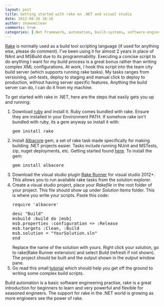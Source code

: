 ```yaml
---
layout: post
title: Getting started with rake on .NET and visual studio
date: 2012-08-26 18:16
author: shawnmclean
comments: true
categories: [.Net Framework, automation, build-systems, software-engineering]
---
```

<a href="http://rake.rubyforge.org/">Rake</a> is normally used as a build tool scripting language (if used for anything else, please do comment). I've been using it for almost 2 years in place of NAnt and MSBuild due to its programmability. Executing a concise script to do anything I want for my build process is a great bonus rather than writing complex XML configurations. At work, I hook this script into the team city build server (which supports running rake tasks). My tasks ranges from versioning, unit-tests, deploy to staging and manual click to deploy to production, without having server specific features. Anything the build server can do, I can do it from my machine.

To get started with rake in .NET, here are the steps that easily gets you up and running:
<ol>
	<li>Download <a href="http://www.ruby-lang.org/en/downloads/">ruby</a> and install it. Ruby comes bundled with rake. Ensure they are installed in your Environment PATH. If somehow rake isn't bundled with ruby, its a gem anyway so install it with:
<pre>gem install rake</pre>
</li>
	<li>Install <a href="http://albacorebuild.net/">Albacore</a> gem, a set of rake task made specifically for making building .NET projects easier. Tasks include running NUnit and MSTests, zip, nuget deployments, etc. Getting started found <a href="https://github.com/Albacore/albacore/wiki/Getting-Started">here</a>. To install the gem:
<pre>gem install albacore</pre>
</li>
	<li>Download the visual studio plugin <a href="http://visualstudiogallery.msdn.microsoft.com/551978a5-68e3-452b-9067-22ef237ce929">Rake Runner</a> for visual studio 2012+. This allows you to run available rake tasks from the solution explorer.</li>
	<li>Create a visual studio project, place your <em>Rakefile </em>in the root folder of your project. This file should show up under <em>Solution Items </em>folder. This is where you write your scripts. Paste this code:
<pre>require 'albacore'</pre>
<pre>desc "Build"
msbuild :build do |msb|
msb.properties :configuration =&gt; :Release
msb.targets :Clean, :Build
msb.solution = "YourSolution.sln"
end</pre>
Replace the name of the solution with yours. Right click your solution, go to rake(Rake Runner extension) and select <em>Build </em>(refresh if not shown). The project should be built and the output shown in the <em>output </em>window pane.</li>
	<li>Go read this small <a href="http://jasonseifer.com/2010/04/06/rake-tutorial">tutorial</a> which should help you get off the ground to writing some complex build scripts.</li>
</ol>
<div>Build automation is a basic software engineering practise, rake is a great introduction for beginners to learn and very powerful and flexible for seasoned engineers. The support for rake in the .NET world is growing as more engineers see the power of rake.</div>
